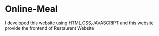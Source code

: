 # Online-Meal
I developed this website using HTML,CSS,JAVASCRIPT and this website provide the frontend of Restaurent Website
